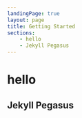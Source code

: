 ```yaml
---
landingPage: true
layout: page
title: Getting Started
sections:
    - hello
    - Jekyll Pegasus
---
```


# hello
## Jekyll Pegasus
